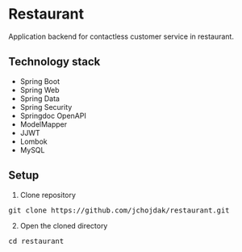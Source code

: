# Restaurant
Application backend for contactless customer service in restaurant.

## Technology stack
* Spring Boot
* Spring Web
* Spring Data
* Spring Security
* Springdoc OpenAPI
* ModelMapper
* JJWT
* Lombok
* MySQL

## Setup
1. Clone repository

<pre>git clone https://github.com/jchojdak/restaurant.git</pre>

2. Open the cloned directory

<pre>cd restaurant</pre>
